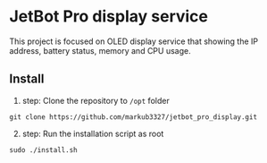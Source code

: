 # JetBot Pro display service

This project is focused on OLED display service that showing the IP address, battery status, memory and CPU usage. 

## Install

1. step: Clone the repository to `/opt` folder
```shell
git clone https://github.com/markub3327/jetbot_pro_display.git
```

2. step: Run the installation script as root
```shell
sudo ./install.sh
```